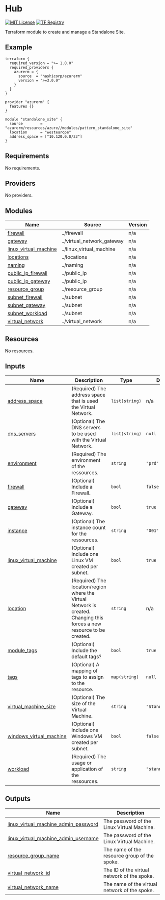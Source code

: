 <!-- BEGIN_TF_DOCS -->
# Hub
[![MIT License](https://img.shields.io/badge/license-MIT-orange.svg)](LICENSE) [![TF Registry](https://img.shields.io/badge/terraform-registry-blue.svg)](https://registry.terraform.io/modules/azurerm/resources/azure/latest/submodules/pattern_standalone_site)

Terraform module to create and manage a Standalone Site.

## Example

```hcl
terraform {
  required_version = ">= 1.0.0"
  required_providers {
    azurerm = {
      source  = "hashicorp/azurerm"
      version = ">=3.0.0"
    }
  }
}

provider "azurerm" {
  features {}
}

module "standalone_site" {
  source        = "azurerm/resources/azure//modules/pattern_standalone_site"
  location      = "westeurope"
  address_space = ["10.120.0.0/23"]
}
```

## Requirements

No requirements.

## Providers

No providers.

## Modules

| Name | Source | Version |
|------|--------|---------|
| <a name="module_firewall"></a> [firewall](#module\_firewall) | ../firewall | n/a |
| <a name="module_gateway"></a> [gateway](#module\_gateway) | ../virtual_network_gateway | n/a |
| <a name="module_linux_virtual_machine"></a> [linux\_virtual\_machine](#module\_linux\_virtual\_machine) | ../linux_virtual_machine | n/a |
| <a name="module_locations"></a> [locations](#module\_locations) | ../locations | n/a |
| <a name="module_naming"></a> [naming](#module\_naming) | ../naming | n/a |
| <a name="module_public_ip_firewall"></a> [public\_ip\_firewall](#module\_public\_ip\_firewall) | ../public_ip | n/a |
| <a name="module_public_ip_gateway"></a> [public\_ip\_gateway](#module\_public\_ip\_gateway) | ../public_ip | n/a |
| <a name="module_resource_group"></a> [resource\_group](#module\_resource\_group) | ../resource_group | n/a |
| <a name="module_subnet_firewall"></a> [subnet\_firewall](#module\_subnet\_firewall) | ../subnet | n/a |
| <a name="module_subnet_gateway"></a> [subnet\_gateway](#module\_subnet\_gateway) | ../subnet | n/a |
| <a name="module_subnet_workload"></a> [subnet\_workload](#module\_subnet\_workload) | ../subnet | n/a |
| <a name="module_virtual_network"></a> [virtual\_network](#module\_virtual\_network) | ../virtual_network | n/a |

## Resources

No resources.

## Inputs

| Name | Description | Type | Default | Required |
|------|-------------|------|---------|:--------:|
| <a name="input_address_space"></a> [address\_space](#input\_address\_space) | (Required) The address space that is used the Virtual Network. | `list(string)` | n/a | yes |
| <a name="input_dns_servers"></a> [dns\_servers](#input\_dns\_servers) | (Optional) The DNS servers to be used with the Virtual Network. | `list(string)` | `null` | no |
| <a name="input_environment"></a> [environment](#input\_environment) | (Required) The environment of the ressources. | `string` | `"prd"` | no |
| <a name="input_firewall"></a> [firewall](#input\_firewall) | (Optional) Include a Firewall. | `bool` | `false` | no |
| <a name="input_gateway"></a> [gateway](#input\_gateway) | (Optional) Include a Gateway. | `bool` | `true` | no |
| <a name="input_instance"></a> [instance](#input\_instance) | (Optional) The instance count for the ressources. | `string` | `"001"` | no |
| <a name="input_linux_virtual_machine"></a> [linux\_virtual\_machine](#input\_linux\_virtual\_machine) | (Optional) Include one Linux VM created per subnet. | `bool` | `true` | no |
| <a name="input_location"></a> [location](#input\_location) | (Required) The location/region where the Virtual Network is created. Changing this forces a new resource to be created. | `string` | n/a | yes |
| <a name="input_module_tags"></a> [module\_tags](#input\_module\_tags) | (Optional) Include the default tags? | `bool` | `true` | no |
| <a name="input_tags"></a> [tags](#input\_tags) | (Optional) A mapping of tags to assign to the resource. | `map(string)` | `null` | no |
| <a name="input_virtual_machine_size"></a> [virtual\_machine\_size](#input\_virtual\_machine\_size) | (Optional) The size of the Virtual Machine. | `string` | `"Standard_B1ls"` | no |
| <a name="input_windows_virtual_machine"></a> [windows\_virtual\_machine](#input\_windows\_virtual\_machine) | (Optional) Include one Windows VM created per subnet. | `bool` | `false` | no |
| <a name="input_workload"></a> [workload](#input\_workload) | (Required) The usage or application of the ressources. | `string` | `"standalone"` | no |

## Outputs

| Name | Description |
|------|-------------|
| <a name="output_linux_virtual_machine_admin_password"></a> [linux\_virtual\_machine\_admin\_password](#output\_linux\_virtual\_machine\_admin\_password) | The password of the Linux Virtual Machine. |
| <a name="output_linux_virtual_machine_admin_username"></a> [linux\_virtual\_machine\_admin\_username](#output\_linux\_virtual\_machine\_admin\_username) | The password of the Linux Virtual Machine. |
| <a name="output_resource_group_name"></a> [resource\_group\_name](#output\_resource\_group\_name) | The name of the resource group of the spoke. |
| <a name="output_virtual_network_id"></a> [virtual\_network\_id](#output\_virtual\_network\_id) | The ID of the virtual network of the spoke. |
| <a name="output_virtual_network_name"></a> [virtual\_network\_name](#output\_virtual\_network\_name) | The name of the virtual network of the spoke. |
<!-- END_TF_DOCS -->